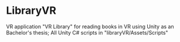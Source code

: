 # LibraryVR
 
VR application "VR Library" for reading books in VR using Unity as an Bachelor's thesis;
All Unity C# scripts in "libraryVR/Assets/Scripts"
